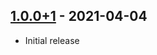 ## [1.0.0+1] - 2021-04-04
- Initial release

[Unreleased]: https://github.com/mhrst/byte_size_formatter/compare/52202ec54dc5cbea133720069ee01b94c76dc460...HEAD
[1.0.0+1]: https://github.com/mhrst/byte_size_formatter/
